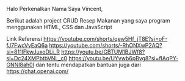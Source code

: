 Halo Perkenalkan Nama Saya Vincent,

Berikut adalah project CRUD Resep Makanan yang saya program menggunakan HTML, CSS dan JavaScript

Link Referensi 
https://youtube.com/shorts/qew5Hf_jT8E?si=oF-fJ7FwcVvEaQ6a
https://youtube.com/shorts/-RhONXwP2AQ?si=811IFkwJuxoDLi_R
https://youtu.be/GBTUM1BJWf8?si=Dc24XMPbtbVNL_c0
https://youtu.be/UYvwb6pBvg8?si=fIAqPY-GNNI8ah0I
dan tentu mendapatkan bantuan juga dari
https://chat.openai.com/
